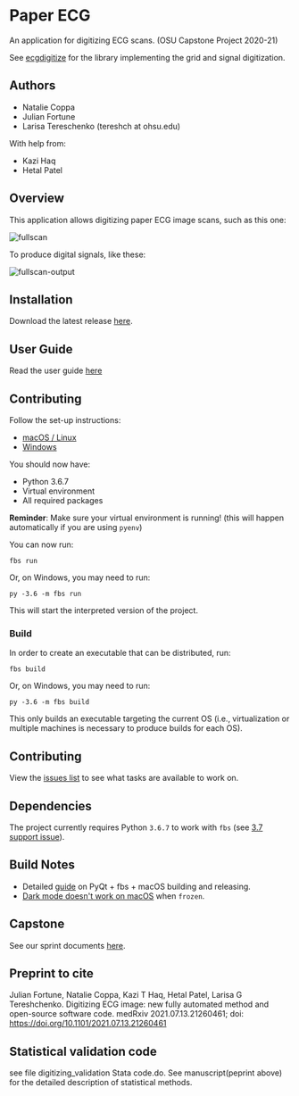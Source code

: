 # Paper ECG

An application for digitizing ECG scans. (OSU Capstone Project 2020-21)

See [ecgdigitize](https://github.com/Tereshchenkolab/ecg-digitize) for the library implementing the grid and signal digitization.

## Authors

- Natalie Coppa
- Julian Fortune
- Larisa Tereschenko (tereshch at ohsu.edu)

With help from:
- Kazi Haq
- Hetal Patel

## Overview

This application allows digitizing paper ECG image scans, such as this one:

![fullscan](https://user-images.githubusercontent.com/25210657/120732384-13bb9400-c49a-11eb-9913-5e99da0f8d53.png)

To produce digital signals, like these:

![fullscan-output](https://user-images.githubusercontent.com/25210657/120732452-3057cc00-c49a-11eb-8228-0d3f7cb31e78.png)


## Installation

Download the latest release [here](https://github.com/Tereshchenkolab/paper-ecg/releases/latest).


## User Guide

Read the user guide [here](USER-GUIDE.md)


## Contributing

Follow the set-up instructions:

- [macOS / Linux](SETUP.md)
- [Windows](SETUP-WINDOWS.md)

You should now have:

- Python 3.6.7
- Virtual environment
- All required packages

**Reminder**: Make sure your virtual environment is running! (this will happen automatically if you are using `pyenv`)

You can now run:

```
fbs run
```

Or, on Windows, you may need to run:

```
py -3.6 -m fbs run
```

This will start the interpreted version of the project.

### Build

In order to create an executable that can be distributed, run:

```
fbs build
```

Or, on Windows, you may need to run:

```
py -3.6 -m fbs build
```

This only builds an executable targeting the current OS (i.e., virtualization or multiple machines is necessary to produce builds for each OS).


## Contributing

View the [issues list](https://github.com/Tereshchenkolab/paper-ecg/issues) to see what tasks are available to work on.


## Dependencies

The project currently requires Python `3.6.7` to work with `fbs` (see [3.7 support issue](https://github.com/mherrmann/fbs/issues/61)).


## Build Notes

- Detailed [guide](https://gist.github.com/j9ac9k/1f2858ceb84d94b7643a6558967d954d) on PyQt + fbs + macOS building and releasing.
- [Dark mode doesn't work on macOS](https://github.com/pyinstaller/pyinstaller/issues/4627) when `frozen`.


## Capstone

See our sprint documents [here](scrum/README.md).

## Preprint to cite
Julian Fortune, Natalie Coppa, Kazi T Haq, Hetal Patel, Larisa G Tereshchenko. 
Digitizing ECG image: new fully automated method and open-source software code. 
medRxiv 2021.07.13.21260461; doi: https://doi.org/10.1101/2021.07.13.21260461

## Statistical validation code
see file digitizing_validation Stata code.do. See manuscript(peprint above) for the detailed description of statistical methods. 

